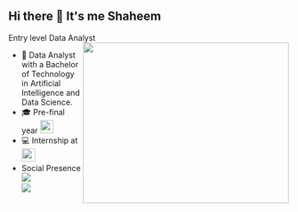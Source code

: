 ## Hi there 👋 It's me Shaheem

Entry level Data Analyst 
<img align="right" width="370" height="290" src="https://scitechdaily.com/images/AI-Technology-Creation-Concept.gif">
- 🔭 Data Analyst with a Bachelor of Technology in Artificial Intelligence and Data Science.                                                 
- 🎓 Pre-final year [<img src="https://ritchennai.org/admissions/image/rit-logo-new.png&w=256&q=75" height="24">](https://ritchennai.org/) 
- 💻 Internship at [<img src="https://www.mainflow.in/images/Main-Flow.png&w=256&q=75" height="24">](https://www.mainflow.in/)
- Social Presence
<br /> [<img src="https://img.shields.io/badge/LinkedIn-0077B5?style=for-the-badge&logo=linkedin&logoColor=white" />](https://www.linkedin.com/in/shaheem-basheer45/)
<br/> [<img src="https://img.shields.io/badge/Instagram-E4405F?style=for-the-badge&logo=instagram&logoColor=white" />](https://www.instagram.com/unique._._.soul.__/)
<!--
**Shaheem-B/Shaheem-B** is a ✨ _special_ ✨ repository because its `README.md` (this file) appears on your GitHub profile.

Here are some ideas to get you started:

- 🔭 I’m currently working on ...
- 🌱 I’m currently learning ...
- 👯 I’m looking to collaborate on ...
- 🤔 I’m looking for help with ...
- 💬 Ask me about ...
- 📫 How to reach me: ...
- 😄 Pronouns: ...
- ⚡ Fun fact: ...
-->
